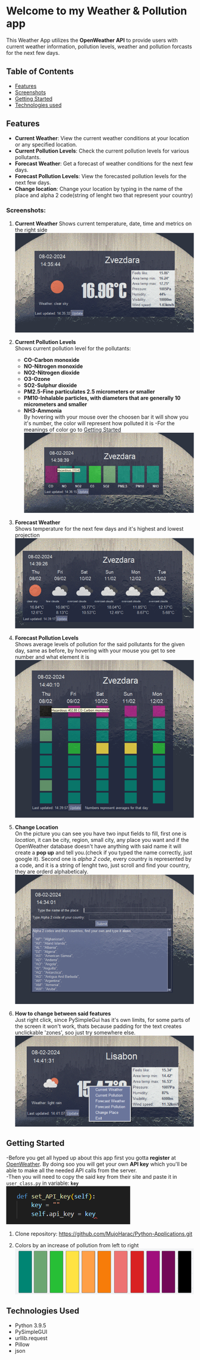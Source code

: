 # Welcome to my Weather & Pollution app

This Weather App utilizes the **OpenWeather API** to provide users with current weather information, pollution levels, weather and pollution forcasts for the next few days.

## Table of Contents
- [Features](#features)
- [Screenshots](#screenshots)
- [Getting Started](#getting-started)
- [Technologies used](#technologies-used)

## Features

- **Current Weather**: View the current weather conditions at your location or any specified location.
- **Current Pollution Levels**: Check the current pollution levels for various pollutants.
- **Forecast Weather**: Get a forecast of weather conditions for the next few days.
- **Forecast Pollution Levels**: View the forecasted pollution levels for the next few days.
- **Change location**: Change your location by typing in the name of the place and alpha 2 code(string of lenght two that represent your country)  
  
### Screenshots:  
  
1. **Current Weather**
Shows current temperature, date, time and metrics on the right side  
![Alt Text](/Weather%20and%20Pollution/Screenshots/current_weather.PNG)  
  
2. **Current Pollution Levels**  
Shows current pollution level for the pollutants:  
    - **CO-Carbon monoxide**  
    - **NO-Nitrogen monoxide**  
    - **NO2-Nitrogen dioxide**  
    - **O3-Ozone**  
    - **SO2-Sulphur dioxide**  
    - **PM2.5-Fine particulates 2.5 micrometers or smaller**  
    - **PM10-Inhalable particles, with diameters that are generally 10 micrometers and smaller**  
    - **NH3-Ammonia**  
By hovering with your mouse over the choosen bar it will show you it's number, the color will represent how polluted it is
-For the meanings of color go to [Getting Started](#getting-started)  
![Alt Text](/Weather%20and%20Pollution/Screenshots/current_pollution.PNG)  
  
3. **Forecast Weather**  
Shows temperature for the next few days and it's highest and lowest projection  
![Alt Text](/Weather%20and%20Pollution/Screenshots/forecast_weather.PNG)  

4. **Forecast Pollution Levels**  
Shows average levels of pollution for the said pollutants for the given day, same as before, by hovering with your mouse you get to see number and what element it is  
![Alt Text](/Weather%20and%20Pollution/Screenshots/forecast_pollution.PNG)  
  
5. **Change Location**  
On the picture you can see you have two input fields to fill, first one is *location*, it can be city, region, small city, any place you want and if the OpenWeather database doesn't have anything with said name it will create a **pop up** and tell you.(check if you typed the name correctly, just google it). Second one is *alpha 2 code*, every country is represented by a code, and it is a string of lenght two, just scroll and find your country, they are orderd alphabeticaly.  
![Alt Text](/Weather%20and%20Pollution/Screenshots/change_location.PNG)  
  
6. **How to change between said features**  
Just right click, since PySimpleGui has it's own limits, for some parts of the screen it won't work, thats because padding for the text creates unclickable 'zones', soo just try somewhere else.  
![Alt Text](/Weather%20and%20Pollution/Screenshots/right_click.PNG)  


## Getting Started
-Before you get all hyped up about this app first you gotta **register** at [OpenWeather](https://openweathermap.org/). By doing soo you will get your own **API key** which you'll be able to make all the needed API calls from the server.  
-Then you will need to copy the said key from their site and paste it in `user_class.py` in variable: **`key`**
![Alt Text](/Weather%20and%20Pollution/Screenshots/for_API_key.PNG)  

1. Clone repository: https://github.com/MujoHarac/Python-Applications.git

2. Colors by an increase of pollution from left to right  
![Alt Text](/Weather%20and%20Pollution/Screenshots/colors_representing_pollution_levels.PNG)



## Technologies Used

- Python 3.9.5
- PySimpleGUI
- urllib.request
- Pillow
- json



